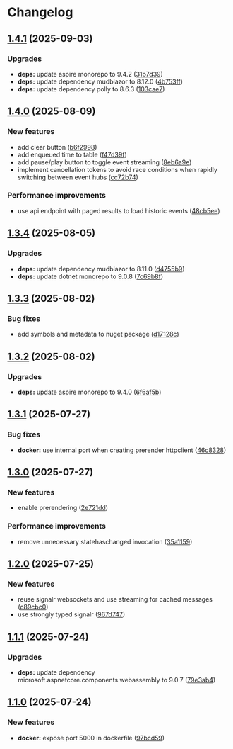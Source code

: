 # Changelog

## [1.4.1](https://github.com/lupusbytes/event-hub-live-explorer/compare/v1.4.0...v1.4.1) (2025-09-03)


### Upgrades

* **deps:** update aspire monorepo to 9.4.2 ([31b7d39](https://github.com/lupusbytes/event-hub-live-explorer/commit/31b7d39130a17fd063391a50622f0fe9f71e6845))
* **deps:** update dependency mudblazor to 8.12.0 ([4b753ff](https://github.com/lupusbytes/event-hub-live-explorer/commit/4b753fffc316e53031ab0af516038d0196744b03))
* **deps:** update dependency polly to 8.6.3 ([103cae7](https://github.com/lupusbytes/event-hub-live-explorer/commit/103cae7cf97fb181be837f7e13a8613ecb23f402))

## [1.4.0](https://github.com/lupusbytes/event-hub-live-explorer/compare/v1.3.4...v1.4.0) (2025-08-09)


### New features

* add clear button ([b6f2998](https://github.com/lupusbytes/event-hub-live-explorer/commit/b6f29989ad8012c8a33f6d66ce474b66735505b8))
* add enqueued time to table ([f47d39f](https://github.com/lupusbytes/event-hub-live-explorer/commit/f47d39f64a9909e9cab3378d76632acd2d9f27a0))
* add pause/play button to toggle event streaming ([8eb6a9e](https://github.com/lupusbytes/event-hub-live-explorer/commit/8eb6a9e335c4b9fc64c00f245268d5dc2d5bfe3b))
* implement cancellation tokens to avoid race conditions when rapidly switching between event hubs ([cc72b74](https://github.com/lupusbytes/event-hub-live-explorer/commit/cc72b7470ccbfea8b3eb475e368b8f9cae85b3d1))


### Performance improvements

* use api endpoint with paged results to load historic events ([48cb5ee](https://github.com/lupusbytes/event-hub-live-explorer/commit/48cb5ee9e352a9613761509ce4104d64ec32d524))

## [1.3.4](https://github.com/lupusbytes/event-hub-live-explorer/compare/v1.3.3...v1.3.4) (2025-08-05)


### Upgrades

* **deps:** update dependency mudblazor to 8.11.0 ([d4755b9](https://github.com/lupusbytes/event-hub-live-explorer/commit/d4755b9b7d883f3102906a4068db2d3a3325ea55))
* **deps:** update dotnet monorepo to 9.0.8 ([7c69b8f](https://github.com/lupusbytes/event-hub-live-explorer/commit/7c69b8f519c24ba0cc2256584a85c7ba7f07133e))

## [1.3.3](https://github.com/lupusbytes/event-hub-live-explorer/compare/v1.3.2...v1.3.3) (2025-08-02)


### Bug fixes

* add symbols and metadata to nuget package ([d17128c](https://github.com/lupusbytes/event-hub-live-explorer/commit/d17128c8cdf7838d555de17ebe5aab45ab93360e))

## [1.3.2](https://github.com/lupusbytes/event-hub-live-explorer/compare/v1.3.1...v1.3.2) (2025-08-02)


### Upgrades

* **deps:** update aspire monorepo to 9.4.0 ([6f6af5b](https://github.com/lupusbytes/event-hub-live-explorer/commit/6f6af5bc121dd58d967d9cda56f97c7442fa1c22))

## [1.3.1](https://github.com/lupusbytes/event-hub-live-explorer/compare/v1.3.0...v1.3.1) (2025-07-27)


### Bug fixes

* **docker:** use internal port when creating prerender httpclient ([46c8328](https://github.com/lupusbytes/event-hub-live-explorer/commit/46c8328631941ed5a09235ed0288ff226b9518a8))

## [1.3.0](https://github.com/lupusbytes/event-hub-live-explorer/compare/v1.2.0...v1.3.0) (2025-07-27)


### New features

* enable prerendering ([2e721dd](https://github.com/lupusbytes/event-hub-live-explorer/commit/2e721ddfc60897c3991f99f84b4b9cd7f6c6a5e0))


### Performance improvements

* remove unnecessary statehaschanged invocation ([35a1159](https://github.com/lupusbytes/event-hub-live-explorer/commit/35a1159923c6d9dda7fe2051bbfd30c3b15d9e4d))

## [1.2.0](https://github.com/lupusbytes/event-hub-live-explorer/compare/v1.1.1...v1.2.0) (2025-07-25)


### New features

* reuse signalr websockets and use streaming for cached messages ([c89cbc0](https://github.com/lupusbytes/event-hub-live-explorer/commit/c89cbc05d1bdde60d5177dfcb9ca207d0adae9ec))
* use strongly typed signalr ([967d747](https://github.com/lupusbytes/event-hub-live-explorer/commit/967d74735fbd34ea94129b4970b3850a3349ec94))

## [1.1.1](https://github.com/lupusbytes/event-hub-live-explorer/compare/v1.1.0...v1.1.1) (2025-07-24)


### Upgrades

* **deps:** update dependency microsoft.aspnetcore.components.webassembly to 9.0.7 ([79e3ab4](https://github.com/lupusbytes/event-hub-live-explorer/commit/79e3ab4d3302b4717ff2e96d648ccf001cf1d8a3))

## [1.1.0](https://github.com/lupusbytes/event-hub-live-explorer/compare/v1.0.0...v1.1.0) (2025-07-24)


### New features

* **docker:** expose port 5000 in dockerfile ([97bcd59](https://github.com/lupusbytes/event-hub-live-explorer/commit/97bcd594e358d239c41c8f70f6a71e0d605b9cbb))
